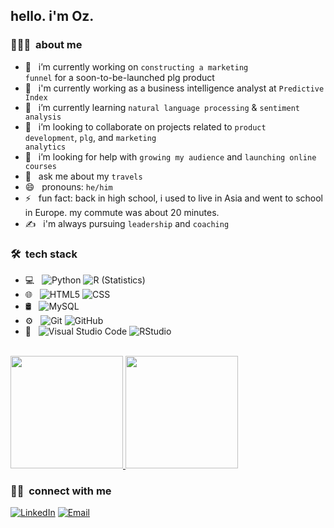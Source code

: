 <h2> hello. i'm Oz.</h2>

<h3> 👨🏻‍💻 &nbsp;about me </h3>

- 🔭 &nbsp; i’m currently working on <code>constructing a marketing funnel</code> for a soon-to-be-launched plg product
- 💼 &nbsp; i'm currently working as a business intelligence analyst at <code>Predictive Index</code>
- 🌱 &nbsp; i’m currently learning <code>natural language processing</code> & <code>sentiment analysis</code>
- 👯 &nbsp; i’m looking to collaborate on projects related to <code>product development</code>, <code>plg</code>, and <code>marketing analytics</code>
- 🤔 &nbsp; i’m looking for help with <code>growing my audience</code> and <code>launching online courses</code>
- 💬 &nbsp; ask me about my <code>travels</code>
- 😄 &nbsp; pronouns: <code>he/him</code>
- ⚡ &nbsp; fun fact: back in high school, i used to live in Asia and went to school in Europe. my commute was about 20 minutes.
- ✍️ &nbsp; i'm always pursuing <code>leadership</code> and <code>coaching</code>


<h3> 🛠 &nbsp;tech stack</h3>

- 💻 &nbsp;
  ![Python](https://img.shields.io/badge/-Python-333333?style=flat&logo=python)
  ![R (Statistics)](https://img.shields.io/badge/-R-333333?style=flat&logo=R&logoColor=276DC3)
- 🌐 &nbsp;
  ![HTML5](https://img.shields.io/badge/-HTML5-333333?style=flat&logo=HTML5)
  ![CSS](https://img.shields.io/badge/-CSS-333333?style=flat&logo=CSS3&logoColor=1572B6)
- 🛢 &nbsp;
  ![MySQL](https://img.shields.io/badge/-MySQL-333333?style=flat&logo=mysql)
- ⚙️ &nbsp;
  ![Git](https://img.shields.io/badge/-Git-333333?style=flat&logo=git)
  ![GitHub](https://img.shields.io/badge/-GitHub-333333?style=flat&logo=github)
- 🔧 &nbsp;
  ![Visual Studio Code](https://img.shields.io/badge/-Visual%20Studio%20Code-333333?style=flat&logo=visual-studio-code&logoColor=007ACC)
  ![RStudio](https://img.shields.io/badge/-RStudio-333333?style=flat&logo=rstudio)
<br/>

<a href="https://github.com/ozengnr">
  <img height="180em" src="https://github-readme-stats.vercel.app/api?username=ozengnr&theme=buefy&show_icons=true" />
  <img height="180em" src="https://github-readme-stats.vercel.app/api/top-langs/?username=ozengnr&theme=buefy&layout=compact" />
</a>
<br/>

<h3> 🤝🏻 &nbsp;connect with me </h3>

<p align="left">
<a href="https://www.linkedin.com/in/ozenguner/"><img alt="LinkedIn" src="https://img.shields.io/badge/LinkedIn-ozenguner-blue?style=flat-square&logo=linkedin"></a>
<a href="mailto:ozengnr@gmail.com"><img alt="Email" src="https://img.shields.io/badge/Email-ozengnr@gmail.com-blue?style=flat-square&logo=gmail"></a>
</p>
